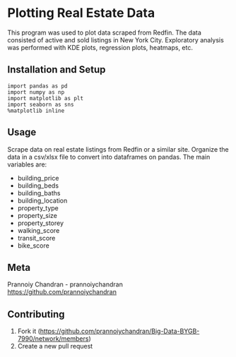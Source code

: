 # Plotting Real Estate Data 
This program was used to plot data scraped from Redfin. The data consisted of active and sold listings in New York City. Exploratory analysis was performed with KDE plots, regression plots, heatmaps, etc. 
## Installation and Setup
```
import pandas as pd
import numpy as np
import matplotlib as plt
import seaborn as sns
%matplotlib inline
```
## Usage 
Scrape data on real estate listings from Redfin or a similar site. Organize the data in a csv/xlsx file to convert into dataframes on pandas. The main variables are:
- building_price
- building_beds
- building_baths
- building_location
- property_type
- property_size
- property_storey
- walking_score
- transit_score
- bike_score
## Meta 
Prannoiy Chandran - prannoiychandran
https://github.com/prannoiychandran

## Contributing
1. Fork it (https://github.com/prannoiychandran/Big-Data-BYGB-7990/network/members)
2. Create a new pull request
